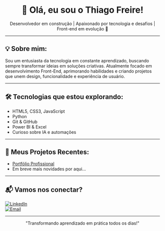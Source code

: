 <h1 align="center">👋 Olá, eu sou o Thiago Freire!</h1>

<p align="center">
  Desenvolvedor em construção | Apaixonado por tecnologia e desafios | Front-end em evolução 🚀
</p>

---

## 💡 Sobre mim:

Sou um entusiasta da tecnologia em constante aprendizado, buscando sempre transformar ideias em soluções criativas. Atualmente focado em desenvolvimento Front-End, aprimorando habilidades e criando projetos que unem design, funcionalidade e experiência de usuário.

---

## 🛠️ Tecnologias que estou explorando:

- HTML5, CSS3, JavaScript
- Python
- Git & GitHub
- Power BI & Excel
- Curioso sobre IA e automações

---

## 📂 Meus Projetos Recentes:

- [Portfólio Profissional](https://github.com/ThiagoFreiree/Portfolio-Profissional)
- Em breve mais novidades por aqui...

---

## 📬 Vamos nos conectar?

[![LinkedIn](https://img.shields.io/badge/-LinkedIn-0A66C2?style=for-the-badge&logo=linkedin&logoColor=white)](https://www.linkedin.com/in/seu-linkedin-aqui)  
[![Email](https://img.shields.io/badge/-Email-D14836?style=for-the-badge&logo=gmail&logoColor=white)](mailto:seu-email-aqui@gmail.com)

---

<p align="center">"Transformando aprendizado em prática todos os dias!"</p>
